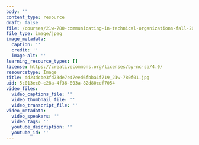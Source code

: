 ```yaml
---
body: ''
content_type: resource
draft: false
file: /courses/21w-780-communicating-in-technical-organizations-fall-2001/dd23dcbe3fd73de7e47eed6fbba1f719_21w-780f01.jpg
file_type: image/jpeg
image_metadata:
  caption: ''
  credit: ''
  image-alt: ''
learning_resource_types: []
license: https://creativecommons.org/licenses/by-nc-sa/4.0/
resourcetype: Image
title: dd23dcbe3fd73de7e47eed6fbba1f719_21w-780f01.jpg
uid: 5c013ec0-c28a-4f36-803a-82d80cef7054
video_files:
  video_captions_file: ''
  video_thumbnail_file: ''
  video_transcript_file: ''
video_metadata:
  video_speakers: ''
  video_tags: ''
  youtube_description: ''
  youtube_id: ''
---
```

